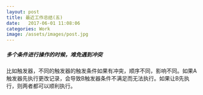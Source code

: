 ```yaml
---
layout: post
title: 最近工作总结(五)
date:   2017-06-01 11:08:06
categories: Work
image: /assets/images/post.jpg
---
```


##### 多个条件进行操作的时候，难免遇到冲突
比如触发器，不同的触发器的触发条件如果有冲突，顺序不同，影响不同。如果A触发器先执行更改记录，会导致B触发器条件不满足而无法执行。如果让B先执行，则两者都可以顺利执行。
